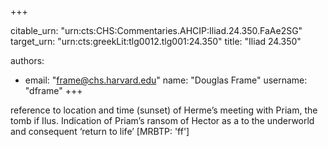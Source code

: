 +++


citable_urn: "urn:cts:CHS:Commentaries.AHCIP:Iliad.24.350.FaAe2SG"
target_urn: "urn:cts:greekLit:tlg0012.tlg001:24.350"
title: "Iliad 24.350"

authors:
- email: "frame@chs.harvard.edu"
  name: "Douglas Frame"
  username: "dframe"
+++

<p>reference to location and time (sunset) of Herme’s meeting with Priam, the tomb if Ilus. Indication of Priam’s ransom of Hector as a to the underworld and consequent ‘return to life’ [MRBTP: 'ff']</p>